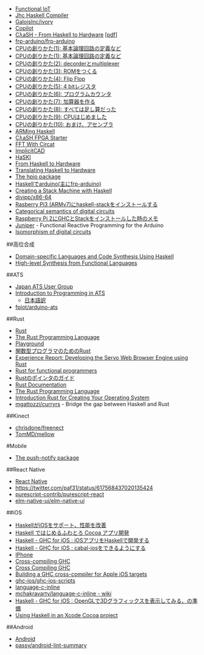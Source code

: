 * [Functional IoT](http://fpiot.metasepi.org/)
* [Jhc Haskell Compiler](http://repetae.net/computer/jhc/)
* [GaloisInc/ivory](https://github.com/GaloisInc/ivory)
* [Copilot](http://leepike.github.io/Copilot/)
* [CλaSH - From Haskell to Hardware](http://www.clash-lang.org/) [[pdf](http://essay.utwente.nl/59482/1/scriptie_C_Baaij.pdf)]
* [frp-arduino/frp-arduino](https://github.com/frp-arduino/frp-arduino)
* [CPUの創りかた(1): 基本論理回路の定義など](http://eijian.hatenablog.com/entry/2015/12/13/140226)
* [CPUの創りかた(1): 基本論理回路の定義など](http://qiita.com/eijian/items/d721a146fa46e5877225)
* [CPUの創りかた(2): decorderとmultiplexer](http://qiita.com/eijian/items/6191feebae21ad10a5b1)
* [CPUの創りかた(3): ROMをつくる](http://qiita.com/eijian/items/1c5cbc1aa302ea7f0312)
* [CPUの創りかた(4): Flip Flop](http://qiita.com/eijian/items/1b092a05e73fc372271f)
* [CPUの創りかた(5): 4 bitレジスタ](http://qiita.com/eijian/items/7150182c420d98650e72)
* [CPUの創りかた(6): プログラムカウンタ](http://qiita.com/eijian/items/a2d255bbf0fc2dee08cc)
* [CPUの創りかた(7): 加算器を作る](http://qiita.com/eijian/items/306f42c5c1e4d3c37ec8)
* [CPUの創りかた(8): すべては足し算だった](http://qiita.com/eijian/items/0e53963365166dd3720b)
* [CPUの創りかた(9): CPUはじめました](http://qiita.com/eijian/items/2b9d2ef9adac09e13382)
* [CPUの創りかた(10): おまけ、アセンブラ](http://qiita.com/eijian/items/8fb1a0c98e9715a6f5a8)
* [ARMing Haskell](http://haskellembedded.github.io/posts/2015-12-15-arm.html)
* [CλaSH FPGA Starter](http://christiaanb.github.io/posts/clash-fpga-starter/)
* [FFT With Circat](http://begriffs.com/posts/2015-12-14-fft-with-circat.html)
* [ImplicitCAD](http://www.implicitcad.org/)
* [HaSKI](http://yager.io/HaSKI/HaSKI.html)
* [From Haskell to Hardware](http://begriffs.com/posts/2015-06-28-haskell-to-hardware.html)
* [Translating Haskell to Hardware](https://www.youtube.com/watch?v=k02mEtPfdaQ)
* [The hpio package](https://hackage.haskell.org/package/hpio)
* [Haskellでarduino(主にfrp-arduino)](http://qiita.com/eielh/items/f375e314faf87a59864c)
* [Creating a Stack Machine with Haskell](http://www.andrevdm.com/posts/2016-05-28-haskellStackVm.html)
* [divipp/x86-64](https://github.com/divipp/x86-64)
* [Rasberry Pi3 (ARMv7)にhaskell-stackをインストールする](http://qiita.com/aiya000/items/fe45952da33ddc99d4be)
* [Categorical semantics of digital circuits](http://researchblogs.cs.bham.ac.uk/thelablunch/2016/09/categorical-semantics-of-digital-circuits/)
* [Raspberry Pi 2にGHCとStackをインストールした時のメモ](http://qiita.com/watertight/items/88f151a84b2d25b49059)
* [Juniper](http://www.juniper-lang.org/) - Functional Reactive Programming for the Arduino
* [Isomorphism of digital circuits](https://rahne.si/programming/clash/fpga/2016/12/23/iso-circuits.html)

##高位合成
* [Domain-specific Languages and Code Synthesis Using Haskell](http://queue.acm.org/detail.cfm?id=2617811)
* [High-level Synthesis from Functional Languages](http://www.cs.columbia.edu/~sedwards/presentations/2010-synchronics-functional.pdf)

##ATS
* [Japan ATS User Group](http://jats-ug.metasepi.org/)
* [Introduction to Programming in ATS](http://ats-lang.sourceforge.net/DOCUMENT/INT2PROGINATS/HTML/INT2PROGINATS-BOOK.html)
  * [日本語訳](http://jats-ug.metasepi.org/doc/ATS2/INT2PROGINATS/index.html)
* [fpiot/arduino-ats](https://github.com/fpiot/arduino-ats)

##Rust
* [Rust](http://www.rust-lang.org/)
* [The Rust Programming Language](https://doc.rust-lang.org/book/)
* [Playground](https://play.rust-lang.org/)
* [関数型プログラマのためのRust](http://postd.cc/rust-for-functional-programmers/)
* [Experience Report: Developing the Servo Web Browser Engine using Rust](http://arxiv.org/abs/1505.07383)
* [Rust for functional programmers](http://science.raphael.poss.name/rust-for-functional-programmers.html)
* [Rustのポインタのガイド](http://qiita.com/kondei/items/2ee292d863ea874d7691)
* [Rust Documentation](http://doc.rust-lang.org/stable/)
* [The Rust Programming Language](http://doc.rust-lang.org/stable/book/README.html)
* [Introduction Rust for Creating Your Operating System](http://qiita.com/mopp/items/9c816d58104752180207)
* [mgattozzi/curryrs](https://github.com/mgattozzi/curryrs) - Bridge the gap between Haskell and Rust

##Kinect
* [chrisdone/freenect](https://github.com/chrisdone/freenect)
* [TomMD/mellow](https://github.com/TomMD/mellow)

#Mobile
* [The push-notify package](https://hackage.haskell.org/package/push-notify)

##React Native
* [React Native](https://facebook.github.io/react-native/)
* <https://twitter.com/paf31/status/617568437020135424>
* [purescript-contrib/purescript-react](https://github.com/purescript-contrib/purescript-react)
* [elm-native-ui/elm-native-ui](https://github.com/elm-native-ui/elm-native-ui)

##iOS
* [HaskellがiOSをサポート、性能を改善](http://www.infoq.com/jp/news/2014/04/ghc-7-8-1)
* [Haskell ではじめるふわとろ Cocoa アプリ開発](http://konn-san.com/prog/haskell/haskell-introduction-to-cocoa.html)
* [Haskell - GHC for iOS : iOSアプリをHaskellで開発する](http://blog.euphonictech.com/entry/2015/01/26/210101)
* [Haskell - GHC for iOS : cabal-iosをできるようにする](http://blog.euphonictech.com/entry/2015/02/09/002144)
* [IPhone](https://wiki.haskell.org/IPhone)
* [Cross-compiling GHC](https://ghc.haskell.org/trac/ghc/wiki/Building/CrossCompiling)
* [Cross Compiling GHC](https://ghc.haskell.org/trac/ghc/wiki/CrossCompilation)
* [Building a GHC cross-compiler for Apple iOS targets](https://ghc.haskell.org/trac/ghc/wiki/Building/CrossCompiling/iOS)
* [ghc-ios/ghc-ios-scripts](https://github.com/ghc-ios/ghc-ios-scripts)
* [language-c-inline](https://hackage.haskell.org/package/language-c-inline)
* [mchakravarty/language-c-inline - wiki](https://github.com/mchakravarty/language-c-inline/wiki)
* [Haskell - GHC for iOS : OpenGLで3Dグラフィックスを表示してみる、の準備](http://blog.euphonictech.com/entry/2015/03/01/194126)
* [Using Haskell in an Xcode Cocoa project](https://wiki.haskell.org/Using_Haskell_in_an_Xcode_Cocoa_project)

##Android
* [Android](https://wiki.haskell.org/Android)
* [passy/android-lint-summary](https://github.com/passy/android-lint-summary)
